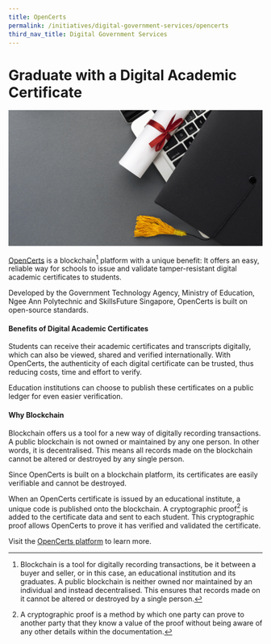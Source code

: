 ```yaml
---
title: OpenCerts
permalink: /initiatives/digital-government-services/opencerts
third_nav_title: Digital Government Services
---
```

# Graduate with a Digital Academic Certificate 

![Open Certs](/images/initiatives/laptop-with-diploma-academic-cap.jpg)

[OpenCerts](https://opencerts.io/ ) is a blockchain[^1] platform with a unique benefit: It offers an easy, reliable way for schools to issue and validate tamper-resistant digital academic certificates to students.

Developed by the Government Technology Agency, Ministry of Education, Ngee Ann Polytechnic and SkillsFuture Singapore, OpenCerts is built on open-source standards.

#### Benefits of Digital Academic Certificates

Students can receive their academic certificates and transcripts digitally, which can also be viewed, shared and verified internationally. With OpenCerts, the authenticity of each digital certificate can be trusted, thus reducing costs, time and effort to verify.

Education institutions can choose to publish these certificates on a public ledger for even easier verification.

#### Why Blockchain

Blockchain offers us a tool for a new way of digitally recording transactions. A public blockchain is not owned or maintained by any one person. In other words, it is decentralised. This means all records made on the blockchain cannot be altered or destroyed by any single person. 

Since OpenCerts is built on a blockchain platform, its certificates are easily verifiable and cannot be destroyed.

When an OpenCerts certificate is issued by an educational institute, a unique code is published onto the blockchain. A cryptographic proof[^2] is added to the certificate data and sent to each student. This cryptographic proof allows OpenCerts to prove it has verified and validated the certificate.

Visit the [OpenCerts platform](https://opencerts.io) to learn more. 

[^1]: Blockchain is a tool for digitally recording transactions, be it between a buyer and seller, or in this case, an educational institution and its graduates. A public blockchain is neither owned nor maintained by an individual and instead decentralised. This ensures that records made on it cannot be altered or destroyed by a single person.

[^2]: A cryptographic proof is a method by which one party can prove to another party that they know a value of the proof without being aware of any other details within the documentation.